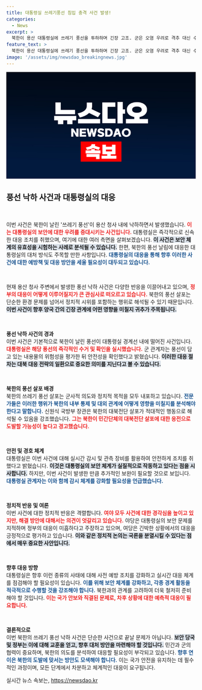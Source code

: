 ```yaml
---
title: 대통령실 쓰레기풍선 침입 충격 사건 발생!
categories:
  - News
excerpt: >
  북한이 용산 대통령실에 쓰레기 풍선을 투하하며 긴장 고조. 군은 오염 우려로 격추 대신 수거 결정, 대북 대응 방안은 무엇일까? 실시간 감시 상황과 격추 미비의 배경이 궁금하다!
feature_text: >
  북한이 용산 대통령실에 쓰레기 풍선을 투하하며 긴장 고조. 군은 오염 우려로 격추 대신 수거 결정, 대북 대응 방안은 무엇일까? 실시간 감시 상황과 격추 미비의 배경이 궁금하다!
image: '/assets/img/newsdao_breakingnews.jpg'
---
```


<p><img src="/assets/img/newsdao_breakingnews.jpg" alt="flaretime 속보" /></p>

<h2 data-ke-size="size26">풍선 낙하 사건과 대통령실의 대응</h2>

<p data-ke-size="size16">&nbsp;</p>

<p>이번 사건은 북한이 날린 '쓰레기 풍선'이 용산 청사 내에 낙하하면서 발생했습니다. <b><span style="color: #ee2323;">이는 대통령실의 보안에 대한 우려를 증대시키는 사건입니다.</span></b> 대통령실은 즉각적으로 신속한 대응 조치를 취했으며, 여기에 대한 여러 측면을 살펴보겠습니다. <b><span style="background-color: #21538527;">이 사건은 보안 체계의 유효성을 시험하는 사례로 분석될 수 있습니다.</span></b> 한편, 북한의 풍선 날림에 대응한 대통령실의 대처 방식도 주목할 만한 사항입니다. <b><span style="color: #1a5490;">대통령실의 대응을 통해 향후 이러한 사건에 대한 예방책 및 대응 방안을 세울 필요성이 대두되고 있습니다.</span></b></p>

<p data-ke-size="size16">&nbsp;</p>

<p>현재 용산 청사 주변에서 발생한 풍선 낙하 사건은 다양한 반응을 이끌어내고 있으며, <b><span style="color: #ee2323;">정부의 대응이 어떻게 이루어질지가 큰 관심사로 떠오르고 있습니다.</span></b> 북한의 풍선 살포는 단순한 환경 문제를 넘어서 정치적 시위를 포함하는 행위로 해석될 수 있기 때문입니다. <b><span style="background-color: #21538527;">이번 사건이 향후 양국 간의 긴장 관계에 어떤 영향을 미칠지 귀추가 주목됩니다.</span></b></p>

<p data-ke-size="size16">&nbsp;</p>

<p><strong>풍선 낙하 사건의 경과</strong><br />
이번 사건은 기본적으로 북한이 날린 풍선이 대통령실 경계선 내에 떨어진 사건입니다. <b><span style="color: #ee2323;">대통령실은 해당 풍선의 즉각적인 수거 및 확인을 실시했습니다.</span></b> 군 관계자는 풍선이 담고 있는 내용물의 위험성을 평가한 뒤 안전성을 확인했다고 밝혔습니다. <b><span style="background-color: #21538527;">이러한 대응 절차는 대북 대응 전략의 일환으로 중요한 의미를 지닌다고 볼 수 있습니다.</span></b></p>

<p data-ke-size="size16">&nbsp;</p>

<p><strong>북한의 풍선 살포 배경</strong><br />
북한의 쓰레기 풍선 살포는 군사적 의도와 정치적 목적을 모두 내포하고 있습니다. <b><span style="color: #1a5490;">전문가들은 이러한 행위가 북한의 내부 통제 및 대외 관계에 어떻게 영향을 미칠지를 분석해야 한다고 말합니다.</span></b> 신원식 국방부 장관은 북한의 대북전단 살포가 적대적인 행동으로 해석될 수 있음을 강조했습니다. <b><span style="color: #ee2323;">그는 북한이 민간단체의 대북전단 살포에 대한 응전으로 도발할 가능성이 높다고 경고했습니다.</span></b></p>

<p data-ke-size="size16">&nbsp;</p>

<p><strong>안전 및 경호 체계</strong><br />
대통령실은 이번 사건에 대해 실시간 감시 및 관측 장비를 활용하여 안전하게 조치를 취했다고 밝혔습니다. <b><span style="background-color: #21538527;">이것은 대통령실의 보안 체계가 실질적으로 작동하고 있다는 점을 시사합니다.</span></b> 하지만, 이번 사건이 발생한 만큼 추가적인 보완이 필요할 것으로 보입니다. <b><span style="color: #1a5490;">대통령실 관계자는 이와 함께 감시 체계를 강화할 필요성을 언급했습니다.</span></b></p>

<p data-ke-size="size16">&nbsp;</p>

<p><strong>정치적 반응 및 여론</strong><br />
이번 사건에 대한 정치적 반응은 격렬합니다. <b><span style="color: #ee2323;">여야 모두 사건에 대한 경각심을 높이고 있지만, 해결 방안에 대해서는 의견이 엇갈리고 있습니다.</span></b> 야당은 대통령실의 보안 문제를 지적하며 정부의 대응이 미흡하다고 주장하고 있으며, 여당은 긴박한 상황에서의 대응을 긍정적으로 평가하고 있습니다. <b><span style="background-color: #21538527;">이와 같은 정치적 논의는 국론을 분열시킬 수 있다는 점에서 매우 중요한 사안입니다.</span></b></p>

<p data-ke-size="size16">&nbsp;</p>

<p><strong>향후 대응 방향</strong><br />
대통령실은 향후 이런 종류의 사태에 대해 사전 예방 조치를 강화하고 실시간 대응 체계를 점검해야 할 필요성이 있습니다. <b><span style="color: #1a5490;">이를 위해 보안 체계를 강화하고, 각종 경계 활동을 적극적으로 수행할 것을 강조해야 합니다.</span></b> 북한과의 관계를 고려하여 더욱 철저히 준비해야 할 것입니다. <b><span style="color: #ee2323;">이는 국가 안보와 직결된 문제로, 차후 상황에 대한 예측적 대응이 필요합니다.</span></b></p>

<p data-ke-size="size16">&nbsp;</p>

<p><strong>결론적으로</strong><br />
이번 북한의 쓰레기 풍선 낙하 사건은 단순한 사건으로 끝날 문제가 아닙니다. <b><span style="background-color: #21538527;">보안 당국 및 정부는 이에 대해 교훈을 얻고, 향후 대처 방안을 마련해야 할 것입니다.</span></b> 민간과 군의 협력이 중요하며, 북한의 의도를 분석하여 대응할 필요성이 부각되고 있습니다. <b><span style="color: #1a5490;">향후 연이은 북한의 도발에 맞서는 방안도 모색해야 합니다.</span></b> 이는 국가 안전을 유지하는 데 필수적인 과정이며, 모든 단계에서 차분하고 체계적인 대응이 요구됩니다.</p>
실시간 뉴스 속보는, <a href="https://newsdao.kr" rel="dofollow">https://newsdao.kr</a>


